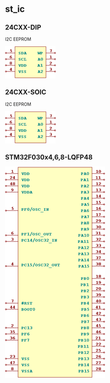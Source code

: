 # st_ic

## 24CXX-DIP
I2C EEPROM

![24CXX-DIP__1__1](images/st_ic__24CXX-DIP__1__1.png?raw=true) 

## 24CXX-SOIC
I2C EEPROM

![24CXX-SOIC__1__1](images/st_ic__24CXX-SOIC__1__1.png?raw=true) 

## STM32F030x4,6,8-LQFP48
![STM32F030x4,6,8-LQFP48__1__1](images/st_ic__STM32F030x4,6,8-LQFP48__1__1.png?raw=true) 

